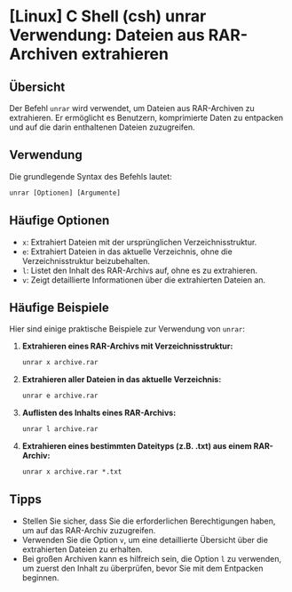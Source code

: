 # [Linux] C Shell (csh) unrar Verwendung: Dateien aus RAR-Archiven extrahieren

## Übersicht
Der Befehl `unrar` wird verwendet, um Dateien aus RAR-Archiven zu extrahieren. Er ermöglicht es Benutzern, komprimierte Daten zu entpacken und auf die darin enthaltenen Dateien zuzugreifen.

## Verwendung
Die grundlegende Syntax des Befehls lautet:

```csh
unrar [Optionen] [Argumente]
```

## Häufige Optionen
- `x`: Extrahiert Dateien mit der ursprünglichen Verzeichnisstruktur.
- `e`: Extrahiert Dateien in das aktuelle Verzeichnis, ohne die Verzeichnisstruktur beizubehalten.
- `l`: Listet den Inhalt des RAR-Archivs auf, ohne es zu extrahieren.
- `v`: Zeigt detaillierte Informationen über die extrahierten Dateien an.

## Häufige Beispiele
Hier sind einige praktische Beispiele zur Verwendung von `unrar`:

1. **Extrahieren eines RAR-Archivs mit Verzeichnisstruktur:**
   ```csh
   unrar x archive.rar
   ```

2. **Extrahieren aller Dateien in das aktuelle Verzeichnis:**
   ```csh
   unrar e archive.rar
   ```

3. **Auflisten des Inhalts eines RAR-Archivs:**
   ```csh
   unrar l archive.rar
   ```

4. **Extrahieren eines bestimmten Dateityps (z.B. .txt) aus einem RAR-Archiv:**
   ```csh
   unrar x archive.rar *.txt
   ```

## Tipps
- Stellen Sie sicher, dass Sie die erforderlichen Berechtigungen haben, um auf das RAR-Archiv zuzugreifen.
- Verwenden Sie die Option `v`, um eine detaillierte Übersicht über die extrahierten Dateien zu erhalten.
- Bei großen Archiven kann es hilfreich sein, die Option `l` zu verwenden, um zuerst den Inhalt zu überprüfen, bevor Sie mit dem Entpacken beginnen.